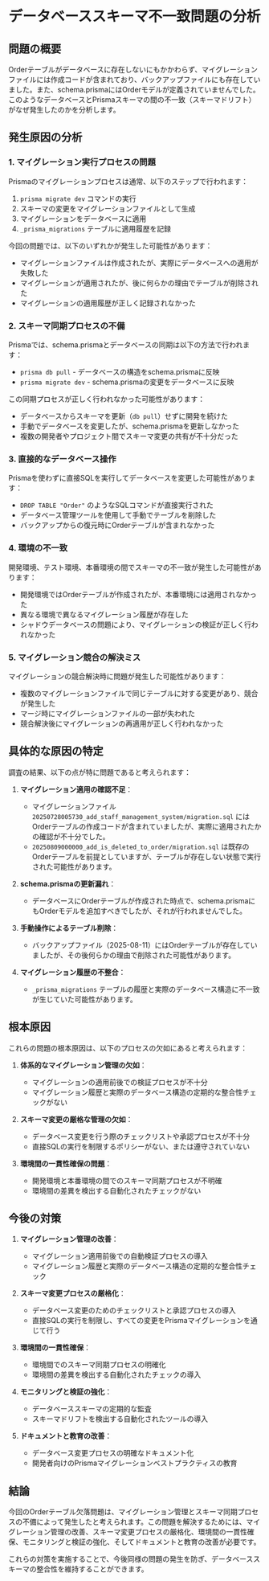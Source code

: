 # データベーススキーマ不一致問題の分析

## 問題の概要

Orderテーブルがデータベースに存在しないにもかかわらず、マイグレーションファイルには作成コードが含まれており、バックアップファイルにも存在していました。また、schema.prismaにはOrderモデルが定義されていませんでした。このようなデータベースとPrismaスキーマの間の不一致（スキーマドリフト）がなぜ発生したのかを分析します。

## 発生原因の分析

### 1. マイグレーション実行プロセスの問題

Prismaのマイグレーションプロセスは通常、以下のステップで行われます：

1. `prisma migrate dev` コマンドの実行
2. スキーマの変更をマイグレーションファイルとして生成
3. マイグレーションをデータベースに適用
4. `_prisma_migrations` テーブルに適用履歴を記録

今回の問題では、以下のいずれかが発生した可能性があります：

- マイグレーションファイルは作成されたが、実際にデータベースへの適用が失敗した
- マイグレーションが適用されたが、後に何らかの理由でテーブルが削除された
- マイグレーションの適用履歴が正しく記録されなかった

### 2. スキーマ同期プロセスの不備

Prismaでは、schema.prismaとデータベースの同期は以下の方法で行われます：

- `prisma db pull` - データベースの構造をschema.prismaに反映
- `prisma migrate dev` - schema.prismaの変更をデータベースに反映

この同期プロセスが正しく行われなかった可能性があります：

- データベースからスキーマを更新（`db pull`）せずに開発を続けた
- 手動でデータベースを変更したが、schema.prismaを更新しなかった
- 複数の開発者やプロジェクト間でスキーマ変更の共有が不十分だった

### 3. 直接的なデータベース操作

Prismaを使わずに直接SQLを実行してデータベースを変更した可能性があります：

- `DROP TABLE "Order"` のようなSQLコマンドが直接実行された
- データベース管理ツールを使用して手動でテーブルを削除した
- バックアップからの復元時にOrderテーブルが含まれなかった

### 4. 環境の不一致

開発環境、テスト環境、本番環境の間でスキーマの不一致が発生した可能性があります：

- 開発環境ではOrderテーブルが作成されたが、本番環境には適用されなかった
- 異なる環境で異なるマイグレーション履歴が存在した
- シャドウデータベースの問題により、マイグレーションの検証が正しく行われなかった

### 5. マイグレーション競合の解決ミス

マイグレーションの競合解決時に問題が発生した可能性があります：

- 複数のマイグレーションファイルで同じテーブルに対する変更があり、競合が発生した
- マージ時にマイグレーションファイルの一部が失われた
- 競合解決後にマイグレーションの再適用が正しく行われなかった

## 具体的な原因の特定

調査の結果、以下の点が特に問題であると考えられます：

1. **マイグレーション適用の確認不足**：
   - マイグレーションファイル `20250728005730_add_staff_management_system/migration.sql` にはOrderテーブルの作成コードが含まれていましたが、実際に適用されたかの確認が不十分でした。
   - `20250809000000_add_is_deleted_to_order/migration.sql` は既存のOrderテーブルを前提としていますが、テーブルが存在しない状態で実行された可能性があります。

2. **schema.prismaの更新漏れ**：
   - データベースにOrderテーブルが作成された時点で、schema.prismaにもOrderモデルを追加すべきでしたが、それが行われませんでした。

3. **手動操作によるテーブル削除**：
   - バックアップファイル（2025-08-11）にはOrderテーブルが存在していましたが、その後何らかの理由で削除された可能性があります。

4. **マイグレーション履歴の不整合**：
   - `_prisma_migrations` テーブルの履歴と実際のデータベース構造に不一致が生じていた可能性があります。

## 根本原因

これらの問題の根本原因は、以下のプロセスの欠如にあると考えられます：

1. **体系的なマイグレーション管理の欠如**：
   - マイグレーションの適用前後での検証プロセスが不十分
   - マイグレーション履歴と実際のデータベース構造の定期的な整合性チェックがない

2. **スキーマ変更の厳格な管理の欠如**：
   - データベース変更を行う際のチェックリストや承認プロセスが不十分
   - 直接SQLの実行を制限するポリシーがない、または遵守されていない

3. **環境間の一貫性確保の問題**：
   - 開発環境と本番環境の間でのスキーマ同期プロセスが不明確
   - 環境間の差異を検出する自動化されたチェックがない

## 今後の対策

1. **マイグレーション管理の改善**：
   - マイグレーション適用前後での自動検証プロセスの導入
   - マイグレーション履歴と実際のデータベース構造の定期的な整合性チェック

2. **スキーマ変更プロセスの厳格化**：
   - データベース変更のためのチェックリストと承認プロセスの導入
   - 直接SQLの実行を制限し、すべての変更をPrismaマイグレーションを通じて行う

3. **環境間の一貫性確保**：
   - 環境間でのスキーマ同期プロセスの明確化
   - 環境間の差異を検出する自動化されたチェックの導入

4. **モニタリングと検証の強化**：
   - データベーススキーマの定期的な監査
   - スキーマドリフトを検出する自動化されたツールの導入

5. **ドキュメントと教育の改善**：
   - データベース変更プロセスの明確なドキュメント化
   - 開発者向けのPrismaマイグレーションベストプラクティスの教育

## 結論

今回のOrderテーブル欠落問題は、マイグレーション管理とスキーマ同期プロセスの不備によって発生したと考えられます。この問題を解決するためには、マイグレーション管理の改善、スキーマ変更プロセスの厳格化、環境間の一貫性確保、モニタリングと検証の強化、そしてドキュメントと教育の改善が必要です。

これらの対策を実施することで、今後同様の問題の発生を防ぎ、データベーススキーマの整合性を維持することができます。

